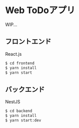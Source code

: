 # Web ToDoアプリ

WIP...

## フロントエンド

React.js

```bash
$ cd frontend
$ yarn install
$ yarn start
```

## バックエンド

NestJS

```bash
$ cd backend
$ yarn install
$ yarn start:dev
```
